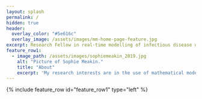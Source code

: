```yaml
---
layout: splash
permalink: /
hidden: true
header:
  overlay_color: "#5e616c"
  overlay_image: /assets/images/mm-home-page-feature.jpg
excerpt: Research Fellow in real-time modelling of infectious disease outbreaks
feature_row1:
  - image_path: /assets/images/sophiemeakin_2019.jpg
    alt: "Picture of Sophie Meakin."
    title: "About"
    excerpt: 'My research interests are in the use of mathematical modelling to support prepardness and decision making during infectious disease outbreaks.<p>I am currently a Research Fellow in real-time modelling of infectious disease outbreaks in the Centre for Mathematical Modelling of Infectious Diseases at the London School of Hygiene & Tropical Medicine. Before joining the school I worked for the World Health Organisation as part of the response to the North-Kivu Ebola outbreak. I received my PhD in applied mathematics from the University of Warwick.'
---
```


{% include feature_row id="feature_row1" type="left" %}
